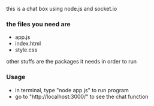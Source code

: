 this is a chat box using node.js and socket.io 

### the files you need are 
* app.js 
* index.html
* style.css

other stuffs are the packages it needs in order to run

### Usage
* in terminal, type "node app.js" to run program
* go to "http://localhost:3000/" to see the chat function
